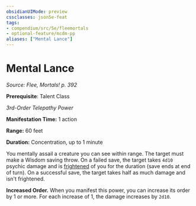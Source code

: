 ```yaml
---
obsidianUIMode: preview
cssclasses: json5e-feat
tags:
- compendium/src/5e/fleemortals
- optional-feature/mcdm-pp
aliases: ["Mental Lance"]
---
```

# Mental Lance
*Source: Flee, Mortals! p. 392*  

**Prerequisite**: Talent Class

*3rd-Order Telepathy Power*

**Manifestation Time:** 1 action

**Range:** 60 feet

**Duration:** Concentration, up to 1 minute

You mentally assail a creature you can see within range. The target must make a Wisdom saving throw. On a failed save, the target takes `4d10` psychic damage and is [frightened](2-Mechanics/CLI/rules/conditions.md#frightened) of you for the duration (save ends at end of turn). On a successful save, the target takes half as much damage and isn't frightened.

**Increased Order.** When you manifest this power, you can increase its order by 1 or more. For each increase of 1, the damage increases by `2d10`.